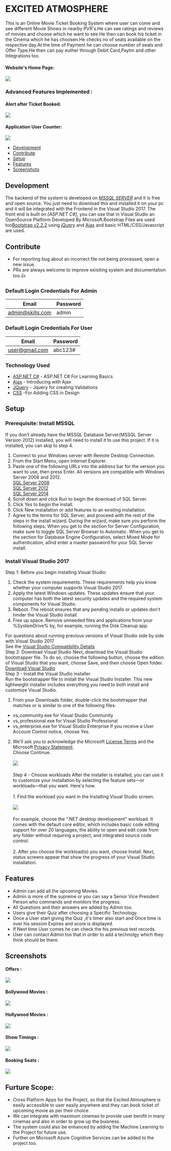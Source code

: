 
# EXCITED ATMOSPHERE
This is an Online Movie Ticket Booking System where user can come and see different Movie Shows in nearby PVR's.He can see ratings and reviews of movies and choose which he want to see.He then can book his ticket in the Cinema which he has choosen.He checks no of seats available on the respective day.At the time of Payment he can choose number of seats and Offer Type.He then can pay euther through Debit Card,Paytm and other Integrations too.

#### Website's Home Page:
![](https://github.com/DhruvKinger/MovieTicketBooking/blob/master/Forgithub/Screenshot%20(96).png)
### Advanced Features Implemented :
#### Alert after Ticket  Booked:
![](https://github.com/DhruvKinger/MovieTicketBooking/blob/master/Forgithub/Screenshot%20(104).png)
#### Application User Counter:
![](https://github.com/DhruvKinger/MovieTicketBooking/blob/master/Forgithub/Screenshot%20(98).png)

+ [Development](#development)
+ [Contribute](#contribute)
+ [Setup](#setup)
+ [Features](#features)
+ [Screenshots](#screenshots)

## Development
The backend of the system is developed on *[MSSQL SERVER](https://www.microsoft.com/en-au/sql-server/sql-server-downloads)* and it is free and open source. You just need to download this and installed it on your pc and it will be integrated with the Frontend in the Visual Studio 2017.
The front end is built on *[ASP.NET C#]*, you can use that in Visual Studio an OpenSource Platform Developed By Microsoft.Bootstrap Files are used too[Bootstrap v2.2.2](http://bootstrapdocs.com/v2.2.2/docs/) using [jQuery](https://blog.jquery.com/2013/02/04/jquery-1-9-1-released/) and [Ajax](https://www.w3schools.com/xml/ajax_intro.asp) and basic HTML/CSS/Javascript are used.

## Contribute
+ For reporting bug about an incorrect file not being processed, open a new issue.
+ PRs are always welcome to improve exisiting system and documentation too.:thumbsup:

### Default Login Credentials For Admin
|Email    | Password |
| ------------- | ------------- |
|    admin@skills.com     | admin |

### Default Login Credentials For User
| Email | Password |
| ------------- | ------------- |
| user@gmail.com | abc123#|


### Technology Used
* [ASP.NET C#](https://www.tutorialspoint.com/asp.net/) - ASP.NET C# For Learning Basics
* [Ajax](https://www.w3schools.com/xml/ajax_intro.asp) - Introducing with Ajax
* [JQuery](https://www.w3schools.com/jquery/) - Jquery for creating Validations
* [CSS](https://www.quackit.com/css/tutorial/implementing_css.cfm) -For Adding CSS in Design

## Setup

### Prerequisite: Install MSSQL 

If you don't already have the MSSQL Database Server(MSSQL Server Version 2012) installed, you will need to install it to use this project. If it is installed, you can skip to step 4.

1. Connect to your Windows server with Remote Desktop Connection.
2. From the Start Menu, open Internet Explorer.
3. Paste one of the following URLs into the address bar for the version you want to use, then press Enter. All versions are compatible with Windows Server 2008 and 2012.<br/>
[SQL Server 2008](http://download.microsoft.com/download/0/4/B/04BE03CD-EAF3-4797-9D8D-2E08E316C998/SQLEXPRWT_x64_ENU.exe)<br/>
[SQL Server 2012](http://download.microsoft.com/download/8/D/D/8DD7BDBA-CEF7-4D8E-8C16-D9F69527F909/ENU/x64/SQLEXPRWT_x64_ENU.exe)<br/>
[SQL Server 2014](http://download.microsoft.com/download/E/A/E/EAE6F7FC-767A-4038-A954-49B8B05D04EB/ExpressAndTools%2064BIT/SQLEXPRWT_x64_ENU.exe)
4. Scroll down and click Run to begin the download of SQL Server.
5. Click Yes to begin the install.
6. Click New installation or add features to an existing installation.
7. Agree to the terms for SQL Server, and proceed with the rest of the steps in the install wizard. During the wizard, make sure you perform the following steps:
When you get to the section for Server Configuration, make sure to toggle SQL Server Browser to Automatic.
When you get to the section for Database Engine Configuration, select Mixed Mode for authentication, a0nd enter a master password for your SQL Server install.

### Install Visual Studio 2017
Step 1: Before you begin installing Visual Studio:
1. Check the system requirements. These requirements help you know whether your computer supports Visual Studio 2017.
2. Apply the latest Windows updates. These updates ensure that your computer has both the latest security updates and the required system components for Visual Studio.
3. Reboot. The reboot ensures that any pending installs or updates don't hinder the Visual Studio install.
4. Free up space. Remove unneeded files and applications from your %SystemDrive% by, for example, running the Disk Cleanup app.

For questions about running previous versions of Visual Studio side by side with Visual Studio 2017<br/>See the [Visual Studio Compatibility Details](https://docs.microsoft.com/en-us/visualstudio/productinfo/vs2017-compatibility-vs#compatibility-with-previous-releases)<br/>
Step 2: Download Visual Studio
Next, download the Visual Studio bootstrapper file. To do so, choose the following button, choose the edition of Visual Studio that you want, choose Save, and then choose Open folder.<br/>
[Download Visual Studio](https://visualstudio.microsoft.com/vs/older-downloads/?utm_medium=microsoft&utm_source=docs.microsoft.com&utm_campaign=vs+2017+download
)<br/>
Step 3 - Install the Visual Studio installer<br/>
Run the bootstrapper file to install the Visual Studio Installer. This new lightweight installer includes everything you need to both install and customize Visual Studio.<br/>
1. From your Downloads folder, double-click the bootstrapper that matches or is similar to one of the following files:
  * vs_community.exe for Visual Studio Community
  * vs_professional.exe for Visual Studio Professional
  * vs_enterprise.exe for Visual Studio Enterprise
If you receive a User Account Control notice, choose Yes.
2. We'll ask you to acknowledge the Microsoft [License Terms](https://visualstudio.microsoft.com/license-terms/) and the Microsoft [Privacy Statement](https://privacy.microsoft.com/en-GB/privacystatement).<br/>Choose Continue.<br/><br/>
![](https://docs.microsoft.com/en-us/visualstudio/install/media/privacy-and-license-terms.png?view=vs-2019)<br/>
<br/>Step 4 - Choose workloads
   After the installer is installed, you can use it to customize your installation by selecting the feature sets—or workloads—that you      want. Here's how.<br/>
    <br/>1. Find the workload you want in the Installing Visual Studio screen.<br/>
 <br/>![](https://docs.microsoft.com/en-us/visualstudio/install/media/vs-installer-installing-workloads.png?view=vs-2019)<br/>
 <br/>For example, choose the ".NET desktop development" workload. It comes with the default core editor, which includes basic code        editing support for over 20 languages, the ability to open and edit code from any folder without requiring a project, and integrated    source code control.<br/>
       <br/> 2. After you choose the workload(s) you want, choose Install.
    Next, status screens appear that show the progress of your Visual Studio installation.

## Features
+ Admin can add all the upcoming Movies.
+ Admin is more of the supreme or you can say a Senior Vice President Person who commands and monitors the progress.
+ All Questions and their answers are added by Admin too.
+ Users give their Quiz after choosing a Specific Technology.
+ Once a User start giving the Quiz ,it's timer also start and Once time is over his session Expires and score is displayed.
+ If Next time User comes he can check the his previous test records. 
+ User can contact Admin too that in order to add a technolgy which they think should be there.

## Screenshots

#### Offers :
![](https://github.com/DhruvKinger/MovieTicketBooking/blob/master/Forgithub/Screenshot%20(99).png)
#### Bollywood Movies :
![](https://github.com/DhruvKinger/MovieTicketBooking/blob/master/Forgithub/Screenshot%20(653).png)
#### Hollywood Movies :
![](https://github.com/DhruvKinger/MovieTicketBooking/blob/master/Forgithub/Screenshot%20(100).png)
#### Show Timings :
![](https://github.com/DhruvKinger/MovieTicketBooking/blob/master/Forgithub/Screenshot%20(102).png)
#### Booking Seats :
![](https://github.com/DhruvKinger/MovieTicketBooking/blob/master/Forgithub/Screenshot%20(103).png)


## Furture Scope:
* Cross Platform Apps for the Project, so that the Excited Atmosphere is easily accessible to user easily anywhere and they can book ticket of upcoming movie as per their choice.
* We can integrate with maximum cinemas to provide user benifit in many cinemas and also in order to grow up the buisness.
* The system could also be enhanced by adding the Machine Learning to the Project for future use.
* Further on Microsoft Azure Cognitive Services can be added to the project too.

